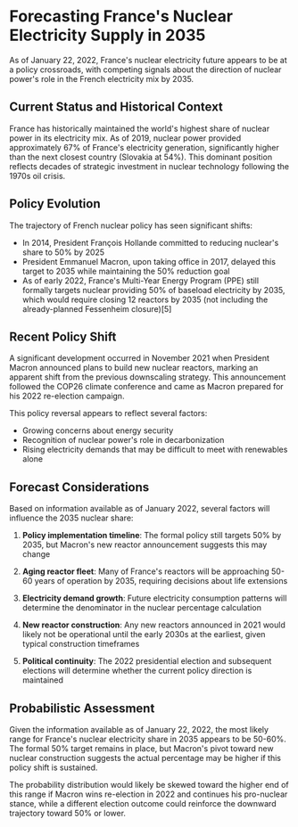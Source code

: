 # Forecasting France's Nuclear Electricity Supply in 2035

As of January 22, 2022, France's nuclear electricity future appears to be at a policy crossroads, with competing signals about the direction of nuclear power's role in the French electricity mix by 2035.

## Current Status and Historical Context

France has historically maintained the world's highest share of nuclear power in its electricity mix. As of 2019, nuclear power provided approximately 67% of France's electricity generation, significantly higher than the next closest country (Slovakia at 54%). This dominant position reflects decades of strategic investment in nuclear technology following the 1970s oil crisis.

## Policy Evolution

The trajectory of French nuclear policy has seen significant shifts:

- In 2014, President François Hollande committed to reducing nuclear's share to 50% by 2025
- President Emmanuel Macron, upon taking office in 2017, delayed this target to 2035 while maintaining the 50% reduction goal
- As of early 2022, France's Multi-Year Energy Program (PPE) still formally targets nuclear providing 50% of baseload electricity by 2035, which would require closing 12 reactors by 2035 (not including the already-planned Fessenheim closure)[5]

## Recent Policy Shift

A significant development occurred in November 2021 when President Macron announced plans to build new nuclear reactors, marking an apparent shift from the previous downscaling strategy. This announcement followed the COP26 climate conference and came as Macron prepared for his 2022 re-election campaign.

This policy reversal appears to reflect several factors:
- Growing concerns about energy security
- Recognition of nuclear power's role in decarbonization
- Rising electricity demands that may be difficult to meet with renewables alone

## Forecast Considerations

Based on information available as of January 2022, several factors will influence the 2035 nuclear share:

1. **Policy implementation timeline**: The formal policy still targets 50% by 2035, but Macron's new reactor announcement suggests this may change

2. **Aging reactor fleet**: Many of France's reactors will be approaching 50-60 years of operation by 2035, requiring decisions about life extensions

3. **Electricity demand growth**: Future electricity consumption patterns will determine the denominator in the nuclear percentage calculation

4. **New reactor construction**: Any new reactors announced in 2021 would likely not be operational until the early 2030s at the earliest, given typical construction timeframes

5. **Political continuity**: The 2022 presidential election and subsequent elections will determine whether the current policy direction is maintained

## Probabilistic Assessment

Given the information available as of January 22, 2022, the most likely range for France's nuclear electricity share in 2035 appears to be 50-60%. The formal 50% target remains in place, but Macron's pivot toward new nuclear construction suggests the actual percentage may be higher if this policy shift is sustained.

The probability distribution would likely be skewed toward the higher end of this range if Macron wins re-election in 2022 and continues his pro-nuclear stance, while a different election outcome could reinforce the downward trajectory toward 50% or lower.